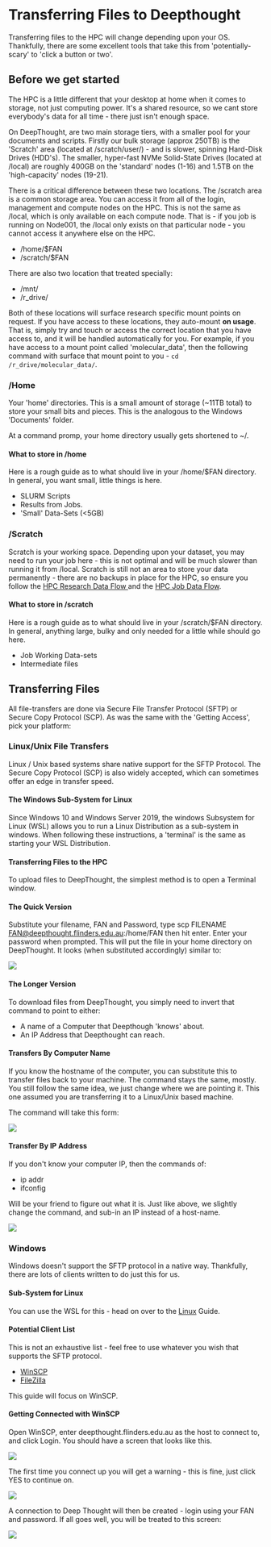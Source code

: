 # Transferring Files to Deepthought

Transferring files to the HPC will change depending upon your OS. Thankfully, there are some excellent tools that take this from 'potentially-scary' to 'click a button or two'.

## Before we get started

The HPC is a little different that your desktop at home when it comes to storage, not just computing power. It's a shared resource, so we cant store everybody's data for all time - there just isn't enough space. 

On DeepThought, are two main storage tiers, with a smaller pool for your documents and scripts. Firstly our bulk storage (approx 250TB) is the 'Scratch' area (located at /scratch/user/<fan>) - and is slower, spinning Hard-Disk Drives (HDD's). The smaller, hyper-fast NVMe Solid-State Drives (located at /local) are roughly 400GB on the 'standard' nodes (1-16) and 1.5TB on the 'high-capacity' nodes (19-21).

There is a critical difference between these two locations. The /scratch area is a common storage area. You can access it from all of the login, management and compute nodes on the HPC. This is not the same as /local, which is only available on each compute node.  That is - if you job is running on Node001, the /local only exists on that particular node - you cannot access it anywhere else on the HPC. 

- /home/$FAN
- /scratch/$FAN

There are also two location that treated specially: 

- /mnt/
- /r_drive/ 

Both of these locations will surface research specific mount points on request. If you have access to these locations, they auto-mount **on usage**. That is, simply try and touch or access the correct location that you have access to, and it will be handled automatically for you. For example, if you have access to a mount point called 'molecular_data', then the following command with surface that mount point to you - `cd /r_drive/molecular_data/`. 

### /Home

Your 'home' directories. This is a small amount of storage (~11TB total) to store your small bits and pieces. This is the analogous to the Windows 'Documents' folder.

At a command promp, your home directory usually gets shortened to ~/. 

#### What to store in /home

Here is a rough guide as to what should live in your /home/$FAN directory. In general, you want small, little things is here.

- SLURM Scripts
- Results from Jobs.
- 'Small' Data-Sets (<5GB)

### /Scratch

Scratch is your working space. Depending upon your dataset, you may need to run your job here - this is not optimal and will be much slower than running it from /local. Scratch is still not an area to store your data permanently - there are no backups in place for the HPC, so ensure you follow the [HPC Research Data Flow ]() and the [HPC Job Data Flow]().

#### What to store in /scratch

Here is a rough guide as to what should live in your /scratch/$FAN directory. In general, anything large, bulky and only needed for a little while should go here.

- Job Working Data-sets
- Intermediate files

## Transferring Files

All file-transfers are done via Secure File Transfer Protocol (SFTP) or Secure Copy Protocol (SCP). As was the same with the 'Getting Access', pick your platform:

### Linux/Unix File Transfers

Linux / Unix based systems share native support for the SFTP Protocol. The Secure Copy Protocol (SCP) is also widely accepted, which can sometimes offer an edge in transfer speed.

#### The Windows Sub-System for Linux

Since Windows 10 and Windows Server 2019, the windows Subsystem for Linux (WSL) allows you to run a Linux Distribution as a sub-system in windows. When following these instructions, a 'terminal' is the same as starting your WSL Distribution.

#### Transferring Files to the HPC

To upload files to DeepThought, the simplest method is to open a Terminal window.

#### The Quick Version

Substitute your filename, FAN and Password, type scp FILENAME FAN@deepthought.flinders.edu.au:/home/FAN then hit enter.
Enter your password when prompted. This will put the file in your home directory on DeepThought. It looks (when substituted accordingly) similar to:

![](../_static/SCPExampleImage.png)

#### The Longer Version

To download files from DeepThought, you simply need to invert that command to point to either:

- A name of a Computer that Deepthough 'knows' about.
- An IP Address that Deepthought can reach.

#### Transfers By Computer Name

If you know the hostname of the computer, you can substitute this to transfer files back to your machine. The command stays the same, mostly. You still follow the same idea, we just change where we are pointing it. This one assumed you are transferring it to a Linux/Unix based machine.

The command will take this form:

![](../_static/SCPByHostname.png)

#### Transfer By IP Address

If you don't know your computer IP, then the commands of:

- ip addr
- ifconfig

Will be your friend to figure out what it is. Just like above, we slightly change the command, and sub-in an IP instead of a host-name.

![](../_static/SCPByIP.png)

### Windows

Windows doesn't support the SFTP protocol in a native way. Thankfully, there are lots of clients written to do just this for us.

#### Sub-System for Linux

You can use the WSL for this - head on over to the [Linux](#TransferringFiles) Guide.

#### Potential Client List

This is not an exhaustive list - feel free to use whatever you wish that supports the SFTP protocol.

- [WinSCP](https://winscp.net/eng/index.php)
- [FileZilla](https://filezilla-project.org/?AFFILIATE=6732&__c=1)

This guide will focus on WinSCP.

#### Getting Connected with WinSCP

Open WinSCP, enter deepthought.flinders.edu.au as the host to connect to, and click Login. You should have a screen that looks like this.

![](../_static/winSCPImage.png)

The first time you connect up you will get a warning - this is fine, just click YES to continue on.

![](../_static/WinSCPSSHKeyNotice.png)

A connection to Deep Thought will then be created - login using your FAN and password. If all goes well, you will be treated to this screen:

![](../_static/WinSCPConnected.png)
